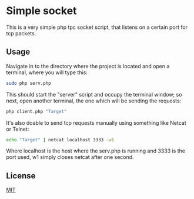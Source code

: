 # Simple socket

This is a very simple php tpc socket script, that listens on a certain port for tcp packets.

## Usage
Navigate in to the directory where the project is located and open a terminal, where you will type this:

```bash
sudo php serv.php
```
This should start the "server" script and occupy the terminal window; so next, open another terminal, the one which will be sending the requests:

```bash
php client.php "Target"
```
It's also doable to send tcp requests manually using something like Netcat or Telnet:

```bash
echo "Target" | netcat localhost 3333 -w1
```
Where localhost is the host where the serv.php is running and 3333 is the port used, w1 simply closes netcat after one second.


## License
[MIT](https://github.com/granitba/simple_socket/blob/master/LICENSE.md)

